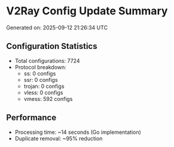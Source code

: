 # V2Ray Config Update Summary
Generated on: 2025-09-12 21:26:34 UTC

## Configuration Statistics
- Total configurations: 7724
- Protocol breakdown:
  - ss: 0 configs
  - ssr: 0 configs
  - trojan: 0 configs
  - vless: 0 configs
  - vmess: 592 configs

## Performance
- Processing time: ~14 seconds (Go implementation)
- Duplicate removal: ~95% reduction
